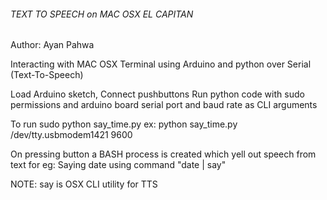 ###### TEXT TO SPEECH on MAC OSX EL CAPITAN ####
Author: Ayan Pahwa


Interacting with MAC OSX Terminal using Arduino and python over Serial (Text-To-Speech)

Load Arduino sketch, Connect pushbuttons 
Run python code with sudo permissions and arduino board serial port and baud rate as CLI arguments

To run sudo python say_time.py <serial port> <baud rate>
ex: python say_time.py /dev/tty.usbmodem1421 9600

On pressing button a BASH process is created which yell out speech from text
for eg: Saying date using command "date | say"

NOTE: say is OSX CLI utility for TTS
